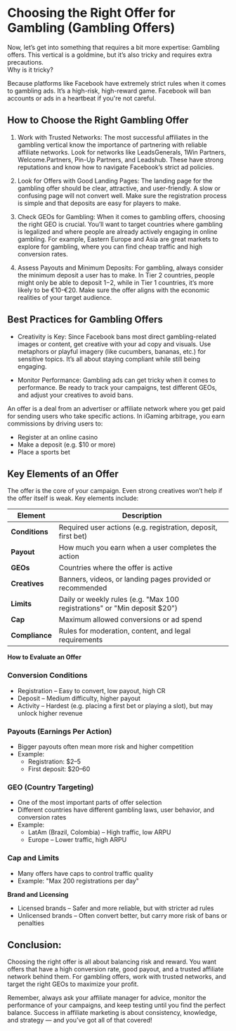 # Choosing the Right Offer for Gambling (Gambling Offers)

Now, let’s get into something that requires a bit more expertise: Gambling offers. This vertical is a goldmine, but it’s also tricky and requires extra precautions.  
Why is it tricky?

Because platforms like Facebook have extremely strict rules when it comes to gambling ads. It’s a high-risk, high-reward game. Facebook will ban accounts or ads in a heartbeat if you're not careful.

## How to Choose the Right Gambling Offer

1. Work with Trusted Networks: The most successful affiliates in the gambling vertical know the importance of partnering with reliable affiliate networks. Look for networks like LeadsGenerals, 1Win Partners, Welcome.Partners, Pin-Up Partners, and Leadshub. These have strong reputations and know how to navigate Facebook’s strict ad policies.

2. Look for Offers with Good Landing Pages: The landing page for the gambling offer should be clear, attractive, and user-friendly. A slow or confusing page will not convert well. Make sure the registration process is simple and that deposits are easy for players to make.

3. Check GEOs for Gambling: When it comes to gambling offers, choosing the right GEO is crucial. You’ll want to target countries where gambling is legalized and where people are already actively engaging in online gambling. For example, Eastern Europe and Asia are great markets to explore for gambling, where you can find cheap traffic and high conversion rates.

4. Assess Payouts and Minimum Deposits: For gambling, always consider the minimum deposit a user has to make. In Tier 2 countries, people might only be able to deposit $1-$2, while in Tier 1 countries, it’s more likely to be €10-€20. Make sure the offer aligns with the economic realities of your target audience.

## Best Practices for Gambling Offers

* Creativity is Key: Since Facebook bans most direct gambling-related images or content, get creative with your ad copy and visuals. Use metaphors or playful imagery (like cucumbers, bananas, etc.) for sensitive topics. It’s all about staying compliant while still being engaging.

* Monitor Performance: Gambling ads can get tricky when it comes to performance. Be ready to track your campaigns, test different GEOs, and adjust your creatives to avoid bans.

An offer is a deal from an advertiser or affiliate network where you get paid for sending users who take specific actions. In iGaming arbitrage, you earn commissions by driving users to:

* Register at an online casino  
* Make a deposit (e.g. $10 or more)  
* Place a sports bet

## Key Elements of an Offer

The offer is the core of your campaign. Even strong creatives won’t help if the offer itself is weak. Key elements include:

| Element | Description |
| ----- | ----- |
| **Conditions** | Required user actions (e.g. registration, deposit, first bet) |
| **Payout** | How much you earn when a user completes the action |
| **GEOs** | Countries where the offer is active |
| **Creatives** | Banners, videos, or landing pages provided or recommended |
| **Limits** | Daily or weekly rules (e.g. "Max 100 registrations" or "Min deposit $20") |
| **Cap** | Maximum allowed conversions or ad spend |
| **Compliance** | Rules for moderation, content, and legal requirements |

**How to Evaluate an Offer**

### Conversion Conditions

* Registration – Easy to convert, low payout, high CR  
* Deposit – Medium difficulty, higher payout  
* Activity – Hardest (e.g. placing a first bet or playing a slot), but may unlock higher revenue

### Payouts (Earnings Per Action)

* Bigger payouts often mean more risk and higher competition  
* Example:  
  * Registration: $2–5  
  * First deposit: $20–60

### GEO (Country Targeting)

* One of the most important parts of offer selection  
* Different countries have different gambling laws, user behavior, and conversion rates  
* Example:  
  * LatAm (Brazil, Colombia) – High traffic, low ARPU  
  * Europe – Lower traffic, high ARPU

### Cap and Limits

* Many offers have caps to control traffic quality  
* Example: "Max 200 registrations per day"

**Brand and Licensing**

* Licensed brands – Safer and more reliable, but with stricter ad rules  
* Unlicensed brands – Often convert better, but carry more risk of bans or penalties

## Conclusion:

Choosing the right offer is all about balancing risk and reward. You want offers that have a high conversion rate, good payout, and a trusted affiliate network behind them. For gambling offers, work with trusted networks, and target the right GEOs to maximize your profit.

Remember, always ask your affiliate manager for advice, monitor the performance of your campaigns, and keep testing until you find the perfect balance. Success in affiliate marketing is about consistency, knowledge, and strategy — and you’ve got all of that covered\!

